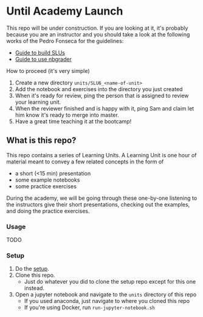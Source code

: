 # Until Academy Launch

This repo will be under construction. If you are looking at it, it's probably because you
are an instructor and you should take a look at the following works of the Pedro Fonseca
for the guidelines:

- [Guide to build SLUs](https://github.com/LDSSA/wiki/wiki/Guide-to-building-Learning-Units)
- [Guide to use nbgrader](https://github.com/LDSSA/wiki/wiki/Using-nbgrader-for-Exercise-Notebooks)

How to proceed (it's very simple)

1. Create a new directory `units/SLU6_<name-of-unit>`
2. Add the notebook and exercises into the directory you just created
3. When it's ready for review, ping the person that is assigned to review
   your learning unit.
4. When the reviewer finished and is happy with it, ping Sam and claim
   let him know it's ready to merge into master.
5. Have a great time teaching it at the bootcamp!

## What is this repo?

This repo contains a series of Learning Units. A Learning Unit is one hour of material
meant to convey a few related concepts in the form of

- a short (<15 min) presentation
- some example notebooks
- some practice exercises

During the academy, we will be going through these one-by-one listening
to the instructors give their short presentations, checking out the examples,
and doing the practice exercises.

### Usage

TODO
  
### Setup

1. Do the [setup](https://github.com/LDSSA/setup).
1. Clone this repo.
    - Just do whatever you did to clone the setup repo except for this one instead.
1. Open a jupyter notebook and navigate to the `units` directory of this repo
    - If you used anaconda, just navigate to where you cloned this repo
    - If you're using Docker, run `run-jupyter-notebook.sh`
